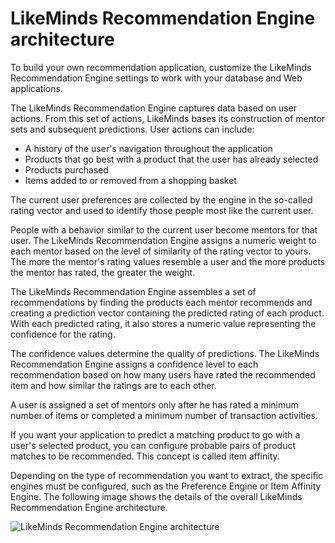 # LikeMinds Recommendation Engine architecture

To build your own recommendation application, customize the LikeMinds Recommendation Engine settings to work with your database and Web applications.

The LikeMinds Recommendation Engine captures data based on user actions. From this set of actions, LikeMinds bases its construction of mentor sets and subsequent predictions. User actions can include:

-   A history of the user's navigation throughout the application
-   Products that go best with a product that the user has already selected
-   Products purchased
-   Items added to or removed from a shopping basket

The current user preferences are collected by the engine in the so-called rating vector and used to identify those people most like the current user.

People with a behavior similar to the current user become mentors for that user. The LikeMinds Recommendation Engine assigns a numeric weight to each mentor based on the level of similarity of the rating vector to yours. The more the mentor's rating values resemble a user and the more products the mentor has rated, the greater the weight.

The LikeMinds Recommendation Engine assembles a set of recommendations by finding the products each mentor recommends and creating a prediction vector containing the predicted rating of each product. With each predicted rating, it also stores a numeric value representing the confidence for the rating.

The confidence values determine the quality of predictions. The LikeMinds Recommendation Engine assigns a confidence level to each recommendation based on how many users have rated the recommended item and how similar the ratings are to each other.

A user is assigned a set of mentors only after he has rated a minimum number of items or completed a minimum number of transaction activities.

If you want your application to predict a matching product to go with a user's selected product, you can configure probable pairs of product matches to be recommended. This concept is called item affinity.

Depending on the type of recommendation you want to extract, the specific engines must be configured, such as the Preference Engine or Item Affinity Engine. The following image shows the details of the overall LikeMinds Recommendation Engine architecture.

![LikeMinds Recommendation Engine architecture](../images/lpsparts.jpg)


